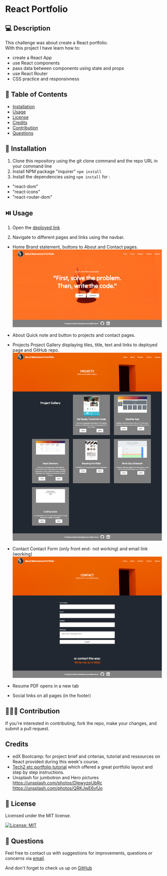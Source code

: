 
# React Portfolio

## 💻 Description

This challenge was about create a React portfolio.
<br>
With this project I have learn how to:

- create a React App
- use React components
- pass data between components using state and props
- use React Router
- CSS practice and responsivness

## 🧾 Table of Contents

- [Installation](#🔧-Installation)
- [Usage](#⏯️-usage)
- [License](#📜-license)
- [Credits](#credits)
- [Contribution](#🧑‍🤝‍🧑-contribution)
- [Questions](#💬-questions)
    
## 🔧 Installation

1. Clone this repository using the git clone command and the repo URL in your command line
2. Install NPM package "inquirer" `npm install`
3. Install the dependencies using `npm install` for :
- "react-dom"
- "react-icons"
- "react-router-dom"


## ⏯️ Usage
1. Open the [deployed link](https://maudmain.github.io/mm-react-portfolio/) 

2. Navigate to different pages and links using the navbar.
- Home 
Brand statement, buttons to About and Contact pages.
![Landing Page](./src/assets/screenshots/React-Portfolio-Landing.png)

- About
Quick note and button to projects and contact pages.
- Projects
Project Gallery displaying tiles, title, text and links to deployed page and GitHub repo.
![Projects page](./src/assets/screenshots/React-Portfolio-Projects.png)
- Contact
Contact Form (only front end- not working) and email link (working)
![Contact page](./src/assets/screenshots/React-Portfolio-Contact.png)
- Resume 
PDF opens in a new tab
- Social links on all pages (in the footer)



## 🧑‍🤝‍🧑 Contribution

If you're interested in contributing, fork the repo, make your changes, and submit a pull request.


## Credits

- edX Bootcamp: for project brief and criterias, tutorial and ressources on React provided during this week's course.
- [Tech2 etc portfolio tutorial](https://www.youtube.com/watch?v=0h2b4ftbZcU) which offered a great portfolio layout and step by step instructions.
- Unsplash for jumbotron and Hero pictures
https://unsplash.com/photos/DIewyzpUbRc 
https://unsplash.com/photos/QRKJwE6yfJo


## 📜 License

Licensed under the MIT license.

[![License: MIT](https://img.shields.io/badge/License-MIT-yellow.svg)](https://opensource.org/licenses/MIT)
     
## 💬 Questions

Feel free to contact us with suggestions for improvements, questions or concerns via [email](117314424+maudmain@users.noreply.github.com). <br>

And don't forget to check us up on [GitHub](github.com/maudmain)


  